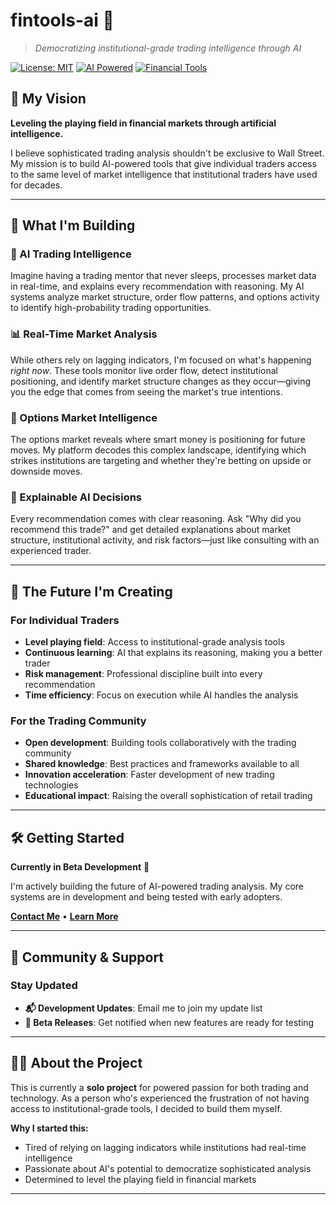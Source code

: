 # **fintools-ai** 🚀

> *Democratizing institutional-grade trading intelligence through AI*

[![License: MIT](https://img.shields.io/badge/License-MIT-yellow.svg)](https://opensource.org/licenses/MIT)
[![AI Powered](https://img.shields.io/badge/AI-Powered-brightgreen.svg)](https://aws.amazon.com/bedrock/)
[![Financial Tools](https://img.shields.io/badge/Financial-Tools-blue.svg)](https://github.com/fintools-ai)

## 🎯 **My Vision**

**Leveling the playing field in financial markets through artificial intelligence.**

I believe sophisticated trading analysis shouldn't be exclusive to Wall Street. My mission is to build AI-powered tools that give individual traders access to the same level of market intelligence that institutional traders have used for decades.

---

## 🌟 **What I'm Building**

### **🧠 AI Trading Intelligence**
Imagine having a trading mentor that never sleeps, processes market data in real-time, and explains every recommendation with reasoning. My AI systems analyze market structure, order flow patterns, and options activity to identify high-probability trading opportunities.

### **📊 Real-Time Market Analysis**
While others rely on lagging indicators, I'm focused on what's happening *right now*. These tools monitor live order flow, detect institutional positioning, and identify market structure changes as they occur—giving you the edge that comes from seeing the market's true intentions.

### **🎯 Options Market Intelligence**
The options market reveals where smart money is positioning for future moves. My platform decodes this complex landscape, identifying which strikes institutions are targeting and whether they're betting on upside or downside moves.

### **💬 Explainable AI Decisions**
Every recommendation comes with clear reasoning. Ask "Why did you recommend this trade?" and get detailed explanations about market structure, institutional activity, and risk factors—just like consulting with an experienced trader.

---

## 🚀 **The Future I'm Creating**

### **For Individual Traders**
- **Level playing field**: Access to institutional-grade analysis tools
- **Continuous learning**: AI that explains its reasoning, making you a better trader
- **Risk management**: Professional discipline built into every recommendation
- **Time efficiency**: Focus on execution while AI handles the analysis

### **For the Trading Community**
- **Open development**: Building tools collaboratively with the trading community
- **Shared knowledge**: Best practices and frameworks available to all
- **Innovation acceleration**: Faster development of new trading technologies
- **Educational impact**: Raising the overall sophistication of retail trading

---

## 🛠️ **Getting Started**

**Currently in Beta Development** 🚧

I'm actively building the future of AI-powered trading analysis. My core systems are in development and being tested with early adopters.

**[Contact Me](mailto:sayantanbhow@gmail.com)** • **[Learn More](mailto:sayantanbhow@gmail.com)** 

---


## 🌟 **Community & Support**


### **Stay Updated**
- **📬 Development Updates**: Email me to join my update list
- **🔔 Beta Releases**: Get notified when new features are ready for testing

---

## 👨‍💻 **About the Project**

This is currently a **solo project** for powered passion for both trading and technology. As a person who's experienced the frustration of not having access to institutional-grade tools, I decided to build them myself.

**Why I started this:**
- Tired of relying on lagging indicators while institutions had real-time intelligence
- Passionate about AI's potential to democratize sophisticated analysis
- Determined to level the playing field in financial markets


---
